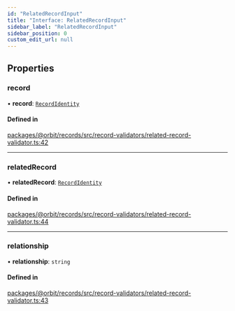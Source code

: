```yaml
---
id: "RelatedRecordInput"
title: "Interface: RelatedRecordInput"
sidebar_label: "RelatedRecordInput"
sidebar_position: 0
custom_edit_url: null
---
```


## Properties

### record

• **record**: [`RecordIdentity`](RecordIdentity.md)

#### Defined in

[packages/@orbit/records/src/record-validators/related-record-validator.ts:42](https://github.com/orbitjs/orbit/blob/6e0cbd41/packages/@orbit/records/src/record-validators/related-record-validator.ts#L42)

___

### relatedRecord

• **relatedRecord**: [`RecordIdentity`](RecordIdentity.md)

#### Defined in

[packages/@orbit/records/src/record-validators/related-record-validator.ts:44](https://github.com/orbitjs/orbit/blob/6e0cbd41/packages/@orbit/records/src/record-validators/related-record-validator.ts#L44)

___

### relationship

• **relationship**: `string`

#### Defined in

[packages/@orbit/records/src/record-validators/related-record-validator.ts:43](https://github.com/orbitjs/orbit/blob/6e0cbd41/packages/@orbit/records/src/record-validators/related-record-validator.ts#L43)
